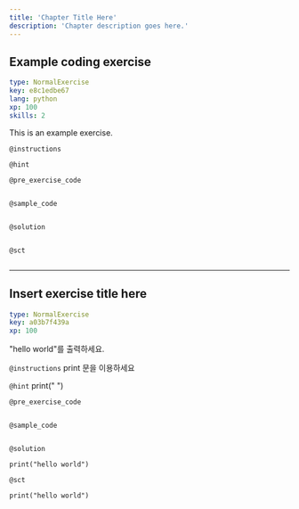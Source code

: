 ```yaml
---
title: 'Chapter Title Here'
description: 'Chapter description goes here.'
---
```


## Example coding exercise

```yaml
type: NormalExercise
key: e8c1edbe67
lang: python
xp: 100
skills: 2
```

This is an example exercise.

`@instructions`


`@hint`


`@pre_exercise_code`
```{python}

```

`@sample_code`
```{python}

```

`@solution`
```{python}

```

`@sct`
```{python}

```

---

## Insert exercise title here

```yaml
type: NormalExercise
key: a03b7f439a
xp: 100
```

"hello world"를 출력하세요.

`@instructions`
print 문을 이용하세요

`@hint`
print(" ")

`@pre_exercise_code`
```{python}

```

`@sample_code`
```{python}

```

`@solution`
```{python}
print("hello world")
```

`@sct`
```{python}
print("hello world")
```
